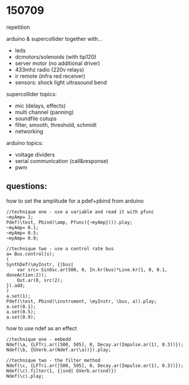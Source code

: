 150709
======

repetition

arduino & supercollider together with...

* leds
* dcmotors/solenoids (with tip120)
* server motor (no additional driver)
* 433mhz radio (220v relays)
* ir remote (infra red receiver)
* sensors:
    shock
    light
    ultrasound
    bend

supercollider topics:

* mic (delays, effects)
* multi channel (panning)
* soundfile cutups
* filter, smooth, threshold, schmidt
* networking

arduino topics:

* voltage dividers
* serial communication (call&response)
* pwm

questions:
--
how to set the amplitude for a pdef+pbind from arduino
```
//technique one - use a variable and read it with pfunc
~myAmp= 1;
Pdef(\test, Pbind(\amp, Pfunc({~myAmp}))).play;
~myAmp= 0.1;
~myAmp= 0.5;
~myAmp= 0.9;
```

```
//technique two - use a control rate bus
a= Bus.control(s);
(
SynthDef(\myInstr, {|bus|
    var src= SinOsc.ar(500, 0, In.kr(bus)*Line.kr(1, 0, 0.1, doneAction:2));
    Out.ar(0, src!2);
}).add;
)
a.set(1);
Pdef(\test, Pbind(\instrument, \myInstr, \bus, a)).play;
a.set(0.1);
a.set(0.5);
a.set(0.9);
```

how to use ndef as an effect
```
//technique one - embedd
Ndef(\a, {LFTri.ar([500, 505], 0, Decay.ar(Impulse.ar(1), 0.3))});
Ndef(\b, {GVerb.ar(Ndef.ar(\a))}).play;
```

```
//technique two - the filter method
Ndef(\c, {LFTri.ar([500, 505], 0, Decay.ar(Impulse.ar(1), 0.3))});
Ndef(\c).filter(1, {|snd| GVerb.ar(snd)})
Ndef(\c).play;
```

